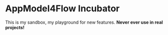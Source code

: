 # AppModel4Flow Incubator

This is my sandbox, my playground for new features. **Never ever use in real projects!**

